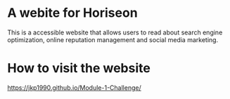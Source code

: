 # A webite for Horiseon
This is a accessible website that allows users to read about search engine optimization, online reputation management and social media marketing. 

# How to visit the website
https://jkp1990.github.io/Module-1-Challenge/